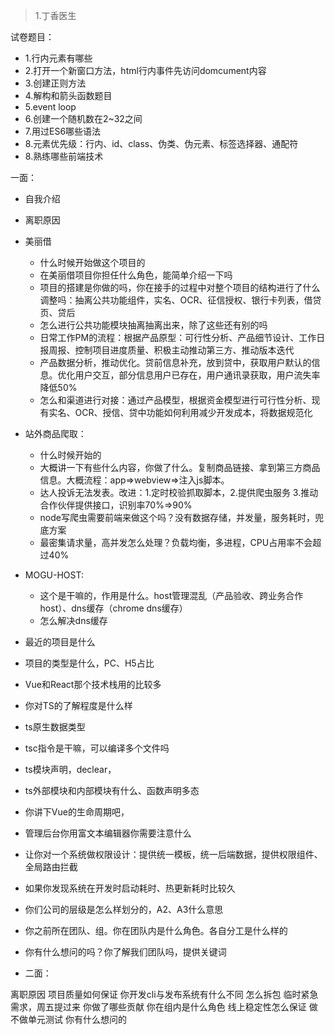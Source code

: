
> 1.丁香医生


试卷题目：

* 1.行内元素有哪些
* 2.打开一个新窗口方法，html行内事件先访问domcument内容
* 3.创建正则方法
* 4.解构和箭头函数题目
* 5.event loop
* 6.创建一个随机数在2~32之间
* 7.用过ES6哪些语法
* 8.元素优先级：行内、id、class、伪类、伪元素、标签选择器、通配符
* 8.熟练哪些前端技术


一面：

* 自我介绍
* 离职原因
* 美丽借
    * 什么时候开始做这个项目的
    * 在美丽借项目你担任什么角色，能简单介绍一下吗
    * 项目的搭建是你做的吗，你在接手的过程中对整个项目的结构进行了什么调整吗：抽离公共功能组件，实名、OCR、征信授权、银行卡列表，借贷页、贷后
    * 怎么进行公共功能模块抽离抽离出来，除了这些还有别的吗
    * 日常工作PM的流程：根据产品原型：可行性分析、产品细节设计、工作日报周报、控制项目进度质量、积极主动推动第三方、推动版本迭代
    * 产品数据分析，推动优化。贷前信息补充，放到贷中，获取用户默认的信息。优化用户交互，部分信息用户已存在，用户通讯录获取，用户流失率降低50%
    * 怎么和渠道进行对接：通过产品模型，根据资金模型进行可行性分析、现有实名、OCR、授信、贷中功能如何利用减少开发成本，将数据规范化
* 站外商品爬取：
    * 什么时候开始的
    * 大概讲一下有些什么内容，你做了什么。复制商品链接、拿到第三方商品信息。大概流程：app=>webview=>注入js脚本。
    * 达人投诉无法发表。改进：1.定时校验抓取脚本，2.提供爬虫服务 3.推动合作伙伴提供接口，识别率70%=>90%
    * node写爬虫需要前端来做这个吗？没有数据存储，并发量，服务耗时，兜底方案
    * 最密集请求量，高并发怎么处理？负载均衡，多进程，CPU占用率不会超过40%
* MOGU-HOST:
    * 这个是干嘛的，作用是什么。host管理混乱（产品验收、跨业务合作host）、dns缓存（chrome dns缓存）
    * 怎么解决dns缓存
* 最近的项目是什么
* 项目的类型是什么，PC、H5占比
* Vue和React那个技术栈用的比较多
* 你对TS的了解程度是什么样
* ts原生数据类型
* tsc指令是干嘛，可以编译多个文件吗
* ts模块声明，declear，
* ts外部模块和内部模块有什么、函数声明多态
* 你讲下Vue的生命周期吧，
* 管理后台你用富文本编辑器你需要注意什么
* 让你对一个系统做权限设计：提供统一模板，统一后端数据，提供权限组件、全局路由拦截
* 如果你发现系统在开发时启动耗时、热更新耗时比较久
* 你们公司的层级是怎么样划分的，A2、A3什么意思
* 你之前所在团队、组。你在团队内是什么角色。各自分工是什么样的
* 你有什么想问的吗？你了解我们团队吗，提供关键词

* 二面：

离职原因
项目质量如何保证
你开发cli与发布系统有什么不同
怎么拆包
临时紧急需求，周五提过来
你做了哪些贡献
你在组内是什么角色
线上稳定性怎么保证
做不做单元测试
你有什么想问的




